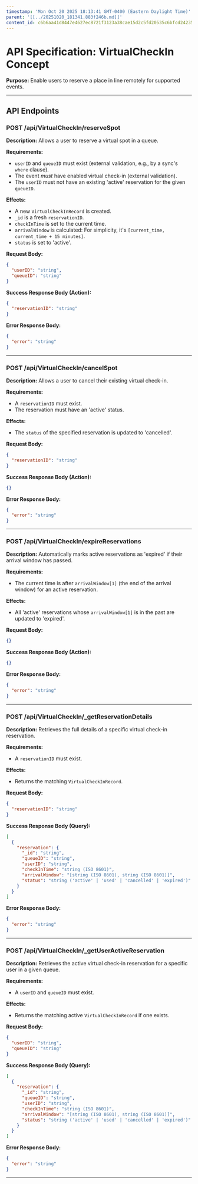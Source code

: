 ```yaml
---
timestamp: 'Mon Oct 20 2025 18:13:41 GMT-0400 (Eastern Daylight Time)'
parent: '[[../20251020_181341.883f246b.md]]'
content_id: c6b6aa41d8447e4627ec8721f3123a38cae15d2c5fd20535c6bfcd24235edbe3
---
```


# API Specification: VirtualCheckIn Concept

**Purpose:** Enable users to reserve a place in line remotely for supported events.

***

## API Endpoints

### POST /api/VirtualCheckIn/reserveSpot

**Description:** Allows a user to reserve a virtual spot in a queue.

**Requirements:**

* `userID` and `queueID` must exist (external validation, e.g., by a sync's `where` clause).
* The event *must* have enabled virtual check-in (external validation).
* The `userID` must not have an existing 'active' reservation for the given `queueID`.

**Effects:**

* A new `VirtualCheckInRecord` is created.
* `_id` is a fresh `reservationID`.
* `checkInTime` is set to the current time.
* `arrivalWindow` is calculated: For simplicity, it's `[current_time, current_time + 15 minutes]`.
* `status` is set to 'active'.

**Request Body:**

```json
{
  "userID": "string",
  "queueID": "string"
}
```

**Success Response Body (Action):**

```json
{
  "reservationID": "string"
}
```

**Error Response Body:**

```json
{
  "error": "string"
}
```

***

### POST /api/VirtualCheckIn/cancelSpot

**Description:** Allows a user to cancel their existing virtual check-in.

**Requirements:**

* A `reservationID` must exist.
* The reservation must have an 'active' status.

**Effects:**

* The `status` of the specified reservation is updated to 'cancelled'.

**Request Body:**

```json
{
  "reservationID": "string"
}
```

**Success Response Body (Action):**

```json
{}
```

**Error Response Body:**

```json
{
  "error": "string"
}
```

***

### POST /api/VirtualCheckIn/expireReservations

**Description:** Automatically marks active reservations as 'expired' if their arrival window has passed.

**Requirements:**

* The current time is after `arrivalWindow[1]` (the end of the arrival window) for an active reservation.

**Effects:**

* All 'active' reservations whose `arrivalWindow[1]` is in the past are updated to 'expired'.

**Request Body:**

```json
{}
```

**Success Response Body (Action):**

```json
{}
```

**Error Response Body:**

```json
{
  "error": "string"
}
```

***

### POST /api/VirtualCheckIn/\_getReservationDetails

**Description:** Retrieves the full details of a specific virtual check-in reservation.

**Requirements:**

* A `reservationID` must exist.

**Effects:**

* Returns the matching `VirtualCheckInRecord`.

**Request Body:**

```json
{
  "reservationID": "string"
}
```

**Success Response Body (Query):**

```json
[
  {
    "reservation": {
      "_id": "string",
      "queueID": "string",
      "userID": "string",
      "checkInTime": "string (ISO 8601)",
      "arrivalWindow": "[string (ISO 8601), string (ISO 8601)]",
      "status": "string ('active' | 'used' | 'cancelled' | 'expired')"
    }
  }
]
```

**Error Response Body:**

```json
{
  "error": "string"
}
```

***

### POST /api/VirtualCheckIn/\_getUserActiveReservation

**Description:** Retrieves the active virtual check-in reservation for a specific user in a given queue.

**Requirements:**

* A `userID` and `queueID` must exist.

**Effects:**

* Returns the matching active `VirtualCheckInRecord` if one exists.

**Request Body:**

```json
{
  "userID": "string",
  "queueID": "string"
}
```

**Success Response Body (Query):**

```json
[
  {
    "reservation": {
      "_id": "string",
      "queueID": "string",
      "userID": "string",
      "checkInTime": "string (ISO 8601)",
      "arrivalWindow": "[string (ISO 8601), string (ISO 8601)]",
      "status": "string ('active' | 'used' | 'cancelled' | 'expired')"
    }
  }
]
```

**Error Response Body:**

```json
{
  "error": "string"
}
```

***
